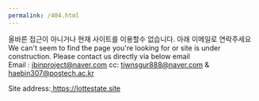 ```yaml
---
permalink: /404.html
---
```

올바른 접근이 아니거나 현재 사이트를 이용할수 없습니다. 아래 이메일로 연락주세요<br>
We can't seem to find the page you're  looking for or site is under construction. Please contact us directly via below email<br>
Email : jbinproject@naver.com
cc: tjwnsgur888@naver.com & haebin307@postech.ac.kr <br>

Site address:<a href="https://lottestate.site"> https://lottestate.site</a>